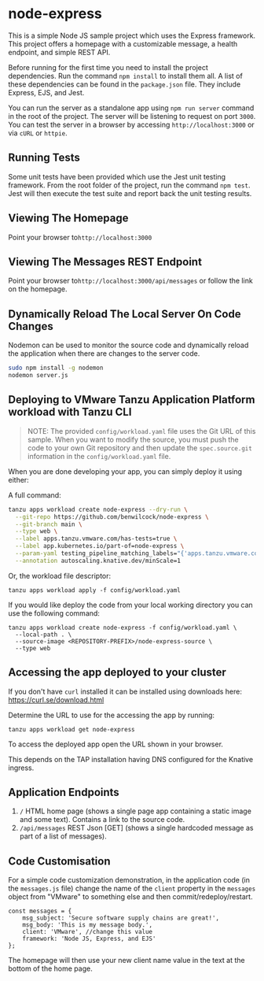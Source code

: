 # node-express

This is a simple Node JS sample project which uses the Express framework. This project offers a homepage with a customizable message, a health endpoint, and simple REST API.

Before running for the first time you need to install the project dependencies. Run the command `npm install` to install them all. A list of these dependencies can be found in the `package.json` file. They include Express, EJS, and Jest.

You can run the server as a standalone app using `npm run server` command in the root of the project. The server will be listening to request on port `3000`. You can test the server in a browser by accessing `http://localhost:3000` or via `cURL` or `httpie`.

## Running Tests

Some unit tests have been provided which use the Jest unit testing framework. From the root folder of the project, run the command `npm test`. Jest will then execute the test suite and report back the unit testing results.

## Viewing The Homepage

Point your browser to`http://localhost:3000`

## Viewing The Messages REST Endpoint

Point your browser to`http://localhost:3000/api/messages` or follow the link on the homepage.

## Dynamically Reload The Local Server On Code Changes

Nodemon can be used to monitor the source code and dynamically reload the application when there are changes to the server code.

```bash
sudo npm install -g nodemon
nodemon server.js
```

## Deploying to VMware Tanzu Application Platform workload with Tanzu CLI

> NOTE: The provided `config/workload.yaml` file uses the Git URL of this sample. When you want to modify the source, you must push the code to your own Git repository and then update the `spec.source.git` information in the `config/workload.yaml` file.

When you are done developing your app, you can simply deploy it using either:

A full command:

```bash
tanzu apps workload create node-express --dry-run \
  --git-repo https://github.com/benwilcock/node-express \
  --git-branch main \
  --type web \
  --label apps.tanzu.vmware.com/has-tests=true \
  --label app.kubernetes.io/part-of=node-express \
  --param-yaml testing_pipeline_matching_labels="{'apps.tanzu.vmware.com/pipeline':'test', 'apps.tanzu.vmware.com/language':'nodejs'}" \
  --annotation autoscaling.knative.dev/minScale=1
```

Or, the workload file descriptor:

```
tanzu apps workload apply -f config/workload.yaml
```

If you would like deploy the code from your local working directory you can use the following command:

```
tanzu apps workload create node-express -f config/workload.yaml \
  --local-path . \
  --source-image <REPOSITORY-PREFIX>/node-express-source \
  --type web
```

## Accessing the app deployed to your cluster

If you don't have `curl` installed it can be installed using downloads here: https://curl.se/download.html

Determine the URL to use for the accessing the app by running:

```
tanzu apps workload get node-express
```

To access the deployed app open the URL shown in your browser.

This depends on the TAP installation having DNS configured for the Knative ingress.


## Application Endpoints

1. `/`  HTML home page (shows a single page app containing a static image and some text). Contains a link to the source code.
1. `/api/messages` REST Json [GET] (shows a single hardcoded message as part of a list of messages).

## Code Customisation

For a simple code customization demonstration, in the application code (in the `messages.js` file) change the name of the `client` property in the `messages` object from "VMware" to something else and then commit/redeploy/restart.

```nodejs
const messages = {
    msg_subject: 'Secure software supply chains are great!',
    msg_body: 'This is my message body.',
    client: 'VMware', //change this value
    framework: 'Node JS, Express, and EJS'
};
```

The homepage will then use your new client name value in the text at the bottom of the home page.